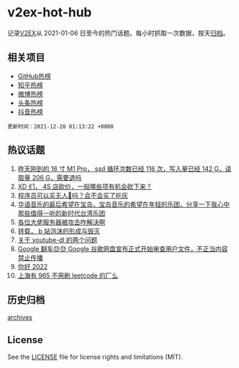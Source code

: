 # v2ex-hot-hub

 记录[V2EX](https://www.v2ex.com/)从 2021-01-06 日至今的热门话题。每小时抓取一次数据，按天[归档](archives)。
 
 ## 相关项目

- [GitHub热榜](https://github.com/snaildev/github-hot-hub)
- [知乎热榜](https://github.com/snaildev/zhihu-hot-hub)
- [微博热榜](https://github.com/snaildev/weibo-hot-hub)
- [头条热榜](https://github.com/snaildev/toutiao-hot-hub)
- [抖音热榜](https://github.com/snaildev/douyin-hot-hub)


 `更新时间：2021-12-20 01:13:22 +0800`

## 热议话题

1. [昨天刚到的 16 寸 M1 Pro， ssd 循环次数已经 116 次，写入量已经 142 G，读取量 206 G，需要退吗](https://www.v2ex.com/t/823072)
1. [XD 们， 4S 店砍价，一般哪些项有机会砍下来？](https://www.v2ex.com/t/823078)
1. [程序员可以买无人🐔吗？会不会买了吃灰](https://www.v2ex.com/t/823112)
1. [华语音乐的最后希望在宝岛，宝岛音乐的希望在年轻的乐团，分享一下我心中那些值得一听的新时代台湾乐团](https://www.v2ex.com/t/823123)
1. [各位大佬服务器被攻击咋解决啊](https://www.v2ex.com/t/823080)
1. [转载， b 站泡沫的形成与毁灭](https://www.v2ex.com/t/823169)
1. [关于 youtube-dl 的两个问题](https://www.v2ex.com/t/823085)
1. [Google 翻车😓😓 Google 谷歌网盘宣布正式开始审查用户文件，不正当内容禁止传播](https://www.v2ex.com/t/823166)
1. [你好 2022](https://www.v2ex.com/t/823160)
1. [上海有 965 不用刷 leetcode 的厂么](https://www.v2ex.com/t/823083)

## 历史归档

[archives](archives)

## License

See the [LICENSE](LICENSE) file for license rights and limitations (MIT).
